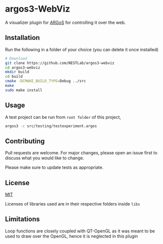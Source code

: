 # argos3-WebViz
A visualizer plugin for [ARGoS](https://www.argos-sim.info/) for controlling it over the web.

## Installation
Run the following in a folder of your choice (you can delete it once installed)

```bash
# Download
git clone https://github.com/NESTLab/argos3-webviz
cd argos3-webviz
mkdir build
cd build
cmake -DCMAKE_BUILD_TYPE=Debug ../src
make
sudo make install
```

## Usage
A test project can be run from `root folder` of this project,

```bash
argos3 -c src/testing/testexperiment.argos
```

## Contributing
Pull requests are welcome. For major changes, please open an issue first to discuss what you would like to change.

Please make sure to update tests as appropriate.

## License
[MIT](https://choosealicense.com/licenses/mit/)

Licenses of libraries used are in their respective folders inside `libs`


## Limitations
Loop functions are closely coupled with QT-OpenGL as it was meant to be used to draw over the OpenGL, hence it is neglected in this plugin
